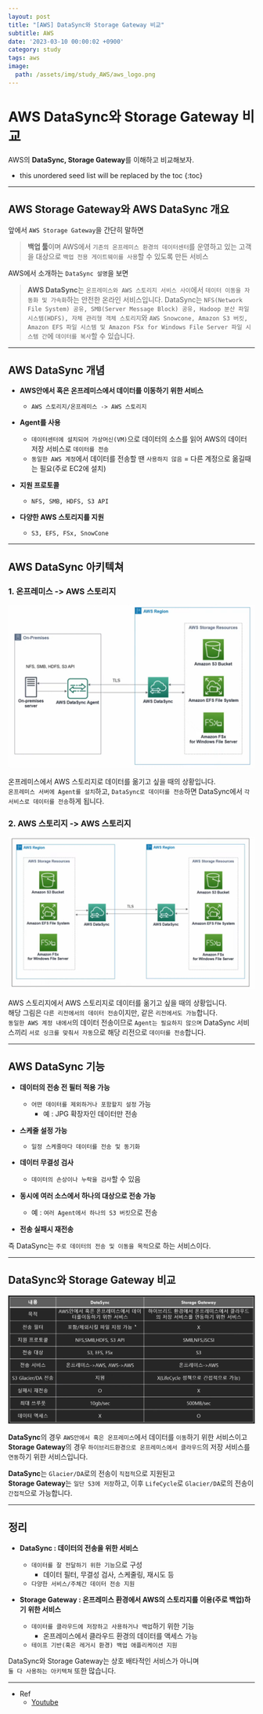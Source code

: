 ```yaml
---
layout: post
title: "[AWS] DataSync와 Storage Gateway 비교"
subtitle: AWS
date: '2023-03-10 00:00:02 +0900'
category: study
tags: aws
image:
  path: /assets/img/study_AWS/aws_logo.png
---
```


# AWS DataSync와 Storage Gateway 비교
AWS의 **DataSync, Storage Gateway**를 이해하고 비교해보자.

<!--more-->

* this unordered seed list will be replaced by the toc
{:toc}

<hr/>

## AWS Storage Gateway와 AWS DataSync 개요

앞에서 `AWS Storage Gateway`을 간단히 말하면
> **백업 툴**이며 AWS에서 `기존의 온프레미스 환경의 데이터센터`를 운영하고 있는 고객을 대상으로 `백업 전용 게이트웨이를 사용`할 수 있도록 만든 서비스

AWS에서 소개하는 `DataSync 설명`을 보면
> **AWS DataSync**는 `온프레미스와 AWS 스토리지 서비스 사이`에서 `데이터 이동을 자동화 및 가속화`하는 안전한 온라인 서비스입니다. DataSync는 `NFS(Network File System) 공유, SMB(Server Message Block) 공유, Hadoop 분산 파일 시스템(HDFS), 자체 관리형 객체 스토리지`와 `AWS Snowcone, Amazon S3 버킷, Amazon EFS 파일 시스템 및 Amazon FSx for Windows File Server 파일 시스템 간`에 `데이터를 복사`할 수 있습니다.

<hr/>

## AWS DataSync 개념

* **AWS안에서 혹은 온프레미스에서 데이터를 이동하기 위한 서비스**
    + `AWS 스토리지/온프레미스 -> AWS 스토리지`

* **Agent를 사용**
    + `데이터센터에 설치되어 가상머신(VM)`으로 데이터의 소스를 읽어 AWS의 데이터 저장 서비스로 `데이터를 전송`
    + `동일한 AWS 계정`에서 데이터를 전송할 땐 `사용하지 않음` = 다른 계정으로 옮길때는 필요(주로 EC2에 설치)

* **지원 프로토콜**
    + `NFS, SMB, HDFS, S3 API`

* **다양한 AWS 스토리지를 지원**
    + `S3, EFS, FSx, SnowCone`

<hr/>

## AWS DataSync 아키텍쳐

### 1. 온프레미스 -> AWS 스토리지

![archi](/assets/img/study_AWS/[AWS]_DataSync_Storage_Gateway_비교/archi.png)

온프레미스에서 AWS 스토리지로 데이터를 옮기고 싶을 때의 상황입니다.<br>
`온프레미스 서버에 Agent를 설치`하고, `DataSync로 데이터를 전송`하면 DataSync에서 `각 서비스로 데이터를 전송`하게 됩니다.

### 2. AWS 스토리지 -> AWS 스토리지

![archi2](/assets/img/study_AWS/[AWS]_DataSync_Storage_Gateway_비교/archi2.png)

AWS 스토리지에서 AWS 스토리지로 데이터를 옮기고 싶을 때의 상황입니다. <br>
해당 그림은 `다른 리전에서의 데이터 전송`이지만, 같은 `리전에서도 가능`합니다.<br>
`동일한 AWS 계정 내에서`의 데이터 전송이므로 `Agent는 필요하지 않으며` DataSync 서비스끼리 `서로 싱크를 맞춰서 자동`으로 해당 리전으로 `데이터를 전송`합니다.

<hr/>

## AWS DataSync 기능

* **데이터의 전송 전 필터 적용 가능**
    + `어떤 데이터를 제외하거나 포함할지 설정` 가능
        - 예 : JPG 확장자인 데이터만 전송

* **스케줄 설정 가능**
    + `일정 스케줄마다 데이터를 전송 및 동기화`

* **데이터 무결성 검사**
    + `데이터의 손상이나 누락을 검사`할 수 있음

* **동시에 여러 소스에서 하나의 대상으로 전송 가능**
    + 예 : `여러 Agent에서 하나의 S3 버킷`으로 전송

* **전송 실패시 재전송**

즉 DataSync는 `주로 데이터의 전송 및 이동을 목적`으로 하는 서비스이다.

<hr/>

## DataSync와 Storage Gateway 비교

![compare](/assets/img/study_AWS/[AWS]_DataSync_Storage_Gateway_비교/compare.png)

**DataSync**의 경우 `AWS안에서 혹은 온프레미스`에서 데이터를 `이동`하기 위한 서비스이고 <br>
**Storage Gateway**의 경우 `하이브리드환경으로 온프레미스에서 클라우드`의 저장 서비스를 `연동`하기 위한 서비스입니다.

**DataSync**는 `Glacier/DA`로의 전송이 `직접적`으로 지원된고 <br>
**Storage Gateway**는 `일단 S3에 저장`하고, 이후 `LifeCycle`로 `Glacier/DA`로의 전송이 `간접적`으로 가능합니다.

<hr/>

## 정리

* **DataSync : 데이터의 전송을 위한 서비스**
    + `데이터를 잘 전달하기 위한 기능`으로 구성
        - 데이터 필터, 무결성 검사, 스케줄링, 재시도 등
    + `다양한 서비스/주체간 데이터 전송 지원`

* **Storage Gateway : 온프레미스 환경에서 AWS의 스토리지를 이용(주로 백업)하기 위한 서비스**
    + `데이터를 클라우드에 저장하고 사용하거나 백업`하기 위한 기능
        - 온프레미스에서 클라우드 환경의 데이터를 액세스 가능
    + `테이프 기반(혹은 레거시 환경) 백업 애플리케이션 지원`

DataSync와 Storage Gateway는 상호 배타적인 서비스가 아니며 <br>
`둘 다 사용하는 아키텍쳐` 또한 많습니다.

<hr/>

* Ref
  - [Youtube](https://youtu.be/gjlRurFnYeg)

